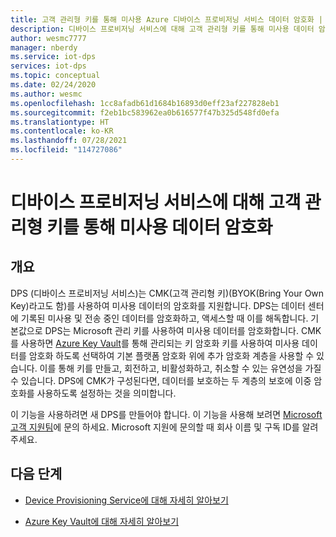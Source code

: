 ```yaml
---
title: 고객 관리형 키를 통해 미사용 Azure 디바이스 프로비저닝 서비스 데이터 암호화 | Microsoft Docs
description: 디바이스 프로비저닝 서비스에 대해 고객 관리형 키를 통해 미사용 데이터 암호화
author: wesmc7777
manager: nberdy
ms.service: iot-dps
services: iot-dps
ms.topic: conceptual
ms.date: 02/24/2020
ms.author: wesmc
ms.openlocfilehash: 1cc8afadb61d1684b16893d0eff23af227828eb1
ms.sourcegitcommit: f2eb1bc583962ea0b616577f47b325d548fd0efa
ms.translationtype: HT
ms.contentlocale: ko-KR
ms.lasthandoff: 07/28/2021
ms.locfileid: "114727086"
---
```

# <a name="encryption-of-data-at-rest-with-customer-managed-keys-for-device-provisioning-service"></a>디바이스 프로비저닝 서비스에 대해 고객 관리형 키를 통해 미사용 데이터 암호화

## <a name="overview"></a>개요

DPS (디바이스 프로비저닝 서비스)는 CMK(고객 관리형 키)(BYOK(Bring Your Own Key)라고도 함)를 사용하여 미사용 데이터의 암호화를 지원합니다. DPS는 데이터 센터에 기록된 미사용 및 전송 중인 데이터를 암호화하고, 액세스할 때 이를 해독합니다. 기본값으로 DPS는 Microsoft 관리 키를 사용하여 미사용 데이터를 암호화합니다. CMK를 사용하면 [Azure Key Vault](https://azure.microsoft.com/services/key-vault/)를 통해 관리되는 키 암호화 키를 사용하여 미사용 데이터를 암호화 하도록 선택하여 기본 플랫폼 암호화 위에 추가 암호화 계층을 사용할 수 있습니다. 이를 통해 키를 만들고, 회전하고, 비활성화하고, 취소할 수 있는 유연성을 가질 수 있습니다. DPS에 CMK가 구성된다면, 데이터를 보호하는 두 계층의 보호에 이중 암호화를 사용하도록 설정하는 것을 의미합니다. 

이 기능을 사용하려면 새 DPS를 만들어야 합니다. 이 기능을 사용해 보려면 [Microsoft 고객 지원팀](https://azure.microsoft.com/support/create-ticket/)에 문의 하세요. Microsoft 지원에 문의할 때 회사 이름 및 구독 ID를 알려주세요.


## <a name="next-steps"></a>다음 단계

* [Device Provisioning Service에 대해 자세히 알아보기](./index.yml)

* [Azure Key Vault에 대해 자세히 알아보기](../key-vault/general/overview.md)
